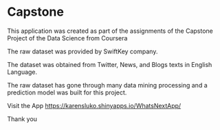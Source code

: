 # Capstone

This application was created as part of the assignments of the Capstone Project of the Data Science from Coursera

The raw dataset was provided by SwiftKey company.

The dataset was obtained from Twitter, News, and Blogs texts in English Language.

The raw dataset has gone through many data mining processing and a prediction model was built for this project.

Visit the App https://karensluko.shinyapps.io/WhatsNextApp/

Thank you
